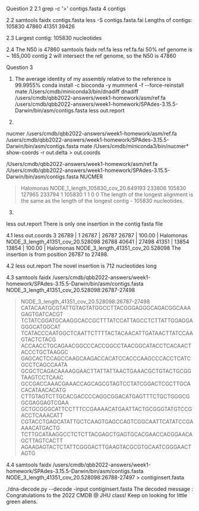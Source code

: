 

Question 2
2.1 grep -c '>' contigs.fasta
4 contigs

2.2 
samtools faidx contigs.fasta 
less -S contigs.fasta.fai 
Lengths of contigs:
105830
47860
41351
39426 

2.3 
Largest contig: 105830 nucleotides 

2.4
The N50 is 47860 
samtools faidx ref.fa 
less ref.fa.fai 
50% ref genome is ~ 165,000
contig 2 will intersect the ref genome, so the N50 is 47860

Question 3
1. The average identity of my assembly relative to the reference is 99.9955%
conda install -c bioconda -y mummer4 -f --force-reinstall
mate /Users/cmdb/miniconda3/bin/dnadiff
dnadiff /users/cmdb/qbb2022-answers/week1-homework/asm/ref.fa /users/cmdb/qbb2022-answers/week1-homework/SPAdes-3.15.5-Darwin/bin/asm/contigs.fasta
less out.report


2. 
nucmer /users/cmdb/qbb2022-answers/week1-homework/asm/ref.fa /users/cmdb/qbb2022-answers/week1-homework/SPAdes-3.15.5-Darwin/bin/asm/contigs.fasta
mate /Users/cmdb/miniconda3/bin/nucmer*
show-coords -r out.delta > out.coords

/Users/cmdb/qbb2022-answers/week1-homework/asm/ref.fa /Users/cmdb/qbb2022-answers/week1-homework/SPAdes-3.15.5-Darwin/bin/asm/contigs.fasta
NUCMER
>Halomonas NODE_1_length_105830_cov_20.649193 233806 105830
127965 233794 1 105830 1 1 0
0
The length of the longest alignment is the same as the length of the longest contig - 105830 nucleotides. 

3. 
less out.report
There is only one insertion in the contig fasta file

4.1 
less out.coords
 3    26789  |        1    26787  |    26787    26787  |   100.00  | Halomonas    NODE_3_length_41351_cov_20.528098
 26788    40641  |    27498    41351  |    13854    13854  |   100.00  | Halomonas    NODE_3_length_41351_cov_20.528098
The insertion is from position 26787 to 27498. 

4.2 
less out.report
The novel insertion is 712 nucleotides long

4.3 
samtools faidx /users/cmdb/qbb2022-answers/week1-homework/SPAdes-3.15.5-Darwin/bin/asm/contigs.fasta NODE_3_length_41351_cov_20.528098:26787-27498
>NODE_3_length_41351_cov_20.528098:26787-27498
CATACAATGCGTATTGTAGTATGGCCTTACGGGAGGGCAGACGGCAAAGAGTGATCACGT
TCTATCGGATGCAAGGCACCGCTTTATCCATTAGCCTCTTATTGGAGGAGGGCATGGCAT
TCATACCCAATGGCTCAATTCTTTTACTACAACATTGATAACTTATCCAAGTACTCTACG
ACCAACCTGCAGAACGGCCCACCGGCCTAACGGCATACCTCACAACTACCCTGCTAAGGC
GAGCACTCCAGCCAAGCAAGACCACATCCACCCAAGCCCACCTCATCGCCTCAGCCAATA
GCGCTCAGACAAAAGGAACTTATTATTAACTGAAACGCTGTACTGCGGTAAGTCCTCAAC
GCCGACCAAACGAAACCAGCAGCGTAGTCCTATCGGACTCGCTTGCACACATAACACATG
CTTGTAGTCTTGCACGACCCCAGGCGGACATGAGTTTCTGCTGGGCGGCGAGGAGTCGAA
GCTGCGGGCATTCCTTTCCGAAAACATGAATTACTGCGGGTATGTCCGACCTCAAACATT
CGTACCTGAGCATATTGCTCAAGTGAGCCAGTCGGCAATTCATATCCGAAAACATGACTG
TCTTGCATAAGGCCTCTCTTACGAGCTGAGTGCACGAACCACGGAACAGCTTAGTCACTT
AGAAGAGTACTCTATTCGGGACTTGAAGTACGCGTGCAATCGGGAACTAGTG

4.4
samtools faidx /users/cmdb/qbb2022-answers/week1-homework/SPAdes-3.15.5-Darwin/bin/asm/contigs.fasta NODE_3_length_41351_cov_20.528098:26788-27497 > contiginsert.fasta

./dna-decode.py --decode -input contiginsert.fasta 
The decoded message :  Congratulations to the 2022 CMDB @ JHU class!  Keep on looking for little green aliens.




